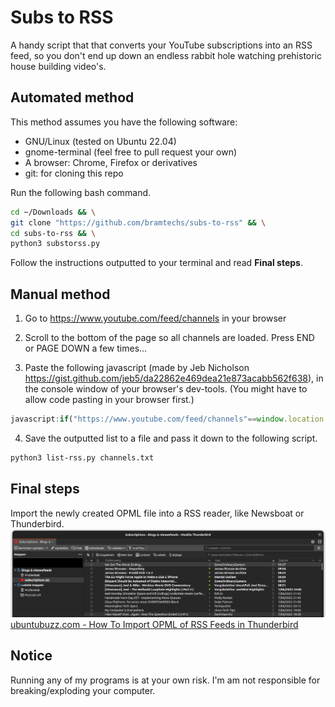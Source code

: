 # Subs to RSS
A handy script that that converts your YouTube subscriptions into an RSS feed, so you don't end up down an endless rabbit hole watching prehistoric house building video's.

## Automated method
This method assumes you have the following software:

- GNU/Linux (tested on Ubuntu 22.04)
- gnome-terminal (feel free to pull request your own)
- A browser: Chrome, Firefox or derivatives
- git: for cloning this repo

Run the following bash command.
```bash
cd ~/Downloads && \
git clone "https://github.com/bramtechs/subs-to-rss" && \
cd subs-to-rss && \
python3 substorss.py
```
Follow the instructions outputted to your terminal and read **Final steps**.

## Manual method

1) Go to https://www.youtube.com/feed/channels in your browser

2) Scroll to the bottom of the page so all channels are loaded. Press END or PAGE DOWN a few times...
3) Paste the following javascript (made by Jeb Nicholson https://gist.github.com/jeb5/da22862e469dea21e873acabb562f638), in the console window of your browser's dev-tools. (You might have to allow code pasting in your browser first.)
```javascript
javascript:if("https://www.youtube.com/feed/channels"==window.location.href){let e=[...document.querySelectorAll("#main-link.channel-link")].map(e=>{const[,t,n]=e.href.match("/((?:user)|(?:channel))/(.*)$");return"https://www.youtube.com/feeds/videos.xml?"+("user"===t?"user=":"channel_id=")+n}).join("\n");e?navigator.clipboard.writeText(e).then(()=>alert("A list of channel RSS feeds has been copied to the clipboard. \nPaste these into rssmix.com to generate a single RSS feed, or opml-gen.ovh to generate an OPML file.")).catch(()=>{console.log(e),alert("A list of channel RSS feeds has logged to the console. (Unable to copy to clipboard) \nPaste these into rssmix.com to generate a single RSS feed, or opml-gen.ovh to generate an OPML file.")}):alert("Couldn't find any subscriptions")}else alert('Please run at "https://www.youtube.com/feed/channels"');
```
4) Save the outputted list to a file and pass it down to the following script.

```bash
python3 list-rss.py channels.txt
```

## Final steps
Import the newly created OPML file into a RSS reader, like Newsboat or Thunderbird.
![Thunderbird](thunderbird.png)
[ubuntubuzz.com - How To Import OPML of RSS Feeds in Thunderbird ](https://www.ubuntubuzz.com/2017/04/how-to-import-opml-of-rss-feeds-in-thunderbird.html)

## Notice
Running any of my programs is at your own risk. I'm am not responsible for breaking/exploding your computer.
